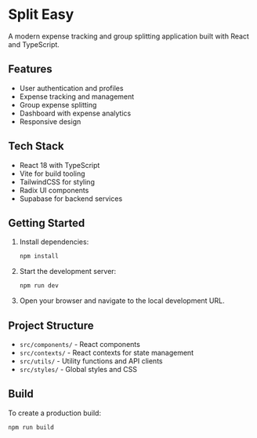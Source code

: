 
# Split Easy

A modern expense tracking and group splitting application built with React and TypeScript.

## Features

- User authentication and profiles
- Expense tracking and management
- Group expense splitting
- Dashboard with expense analytics
- Responsive design

## Tech Stack

- React 18 with TypeScript
- Vite for build tooling
- TailwindCSS for styling
- Radix UI components
- Supabase for backend services

## Getting Started

1. Install dependencies:
   ```bash
   npm install
   ```

2. Start the development server:
   ```bash
   npm run dev
   ```

3. Open your browser and navigate to the local development URL.

## Project Structure

- `src/components/` - React components
- `src/contexts/` - React contexts for state management
- `src/utils/` - Utility functions and API clients
- `src/styles/` - Global styles and CSS

## Build

To create a production build:
```bash
npm run build
```
  